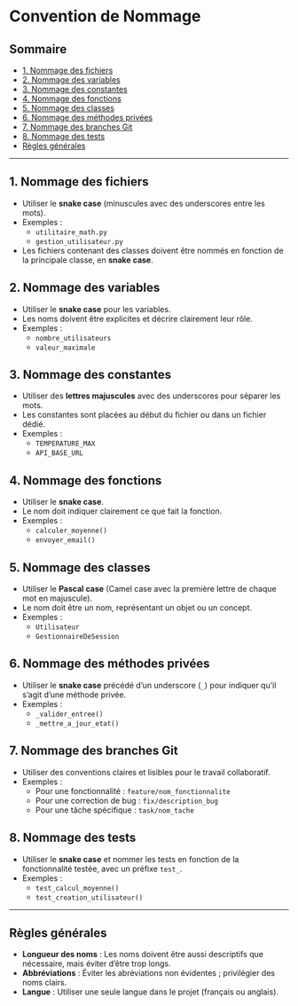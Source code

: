 # Convention de Nommage

## Sommaire
- [1. Nommage des fichiers](#1-nommage-des-fichiers)
- [2. Nommage des variables](#2-nommage-des-variables)
- [3. Nommage des constantes](#3-nommage-des-constantes)
- [4. Nommage des fonctions](#4-nommage-des-fonctions)
- [5. Nommage des classes](#5-nommage-des-classes)
- [6. Nommage des méthodes privées](#6-nommage-des-méthodes-privées)
- [7. Nommage des branches Git](#7-nommage-des-branches-git)
- [8. Nommage des tests](#8-nommage-des-tests)
- [Règles générales](#règles-générales)

---

## 1. Nommage des fichiers
- Utiliser le **snake case** (minuscules avec des underscores entre les mots).
- Exemples :
  - `utilitaire_math.py`
  - `gestion_utilisateur.py`
- Les fichiers contenant des classes doivent être nommés en fonction de la principale classe, en **snake case**.

## 2. Nommage des variables
- Utiliser le **snake case** pour les variables.
- Les noms doivent être explicites et décrire clairement leur rôle.
- Exemples :
  - `nombre_utilisateurs`
  - `valeur_maximale`

## 3. Nommage des constantes
- Utiliser des **lettres majuscules** avec des underscores pour séparer les mots.
- Les constantes sont placées au début du fichier ou dans un fichier dédié.
- Exemples :
  - `TEMPERATURE_MAX`
  - `API_BASE_URL`

## 4. Nommage des fonctions
- Utiliser le **snake case**.
- Le nom doit indiquer clairement ce que fait la fonction.
- Exemples :
  - `calculer_moyenne()`
  - `envoyer_email()`

## 5. Nommage des classes
- Utiliser le **Pascal case** (Camel case avec la première lettre de chaque mot en majuscule).
- Le nom doit être un nom, représentant un objet ou un concept.
- Exemples :
  - `Utilisateur`
  - `GestionnaireDeSession`

## 6. Nommage des méthodes privées
- Utiliser le **snake case** précédé d’un underscore (`_`) pour indiquer qu’il s’agit d’une méthode privée.
- Exemples :
  - `_valider_entree()`
  - `_mettre_a_jour_etat()`

## 7. Nommage des branches Git
- Utiliser des conventions claires et lisibles pour le travail collaboratif.
- Exemples :
  - Pour une fonctionnalité : `feature/nom_fonctionnalite`
  - Pour une correction de bug : `fix/description_bug`
  - Pour une tâche spécifique : `task/nom_tache`

## 8. Nommage des tests
- Utiliser le **snake case** et nommer les tests en fonction de la fonctionnalité testée, avec un préfixe `test_`.
- Exemples :
  - `test_calcul_moyenne()`
  - `test_creation_utilisateur()`

---

## Règles générales
- **Longueur des noms** : Les noms doivent être aussi descriptifs que nécessaire, mais éviter d’être trop longs.
- **Abbréviations** : Éviter les abréviations non évidentes ; privilégier des noms clairs.
- **Langue** : Utiliser une seule langue dans le projet (français ou anglais).


